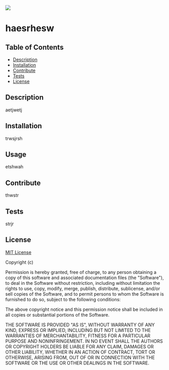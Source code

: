 
  ![](https://img.shields.io/apm/l/vim-mode)
  # haesrhesw

  ## Table of Contents
  
  - [Description](#description)
  - [Installation](#installation)
  - [Contribute](#contribute)
  - [Tests](#tests)
  - [License](#license)

  ## Description
  
  aetjwetj
  
  
  
  ## Installation
  
  trwsjrsh
  
  ## Usage
  
  etshwah
  
  ## Contribute
  
  thwstr
  
  ## Tests
  
  strjr

  ## License
  [MIT License](https://choosealicense.com/licenses/mit/)
  
  

  Copyright (c)

  Permission is hereby granted, free of charge, to any person obtaining a copy
  of this software and associated documentation files (the "Software"), to deal
  in the Software without restriction, including without limitation the rights
  to use, copy, modify, merge, publish, distribute, sublicense, and/or sell
  copies of the Software, and to permit persons to whom the Software is
  furnished to do so, subject to the following conditions:

  The above copyright notice and this permission notice shall be included in all
  copies or substantial portions of the Software.

  THE SOFTWARE IS PROVIDED "AS IS", WITHOUT WARRANTY OF ANY KIND, EXPRESS OR
  IMPLIED, INCLUDING BUT NOT LIMITED TO THE WARRANTIES OF MERCHANTABILITY,
  FITNESS FOR A PARTICULAR PURPOSE AND NONINFRINGEMENT. IN NO EVENT SHALL THE
  AUTHORS OR COPYRIGHT HOLDERS BE LIABLE FOR ANY CLAIM, DAMAGES OR OTHER
  LIABILITY, WHETHER IN AN ACTION OF CONTRACT, TORT OR OTHERWISE, ARISING FROM,
  OUT OF OR IN CONNECTION WITH THE SOFTWARE OR THE USE OR OTHER DEALINGS IN THE
  SOFTWARE.

